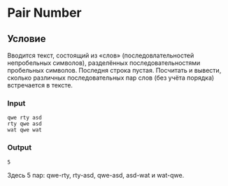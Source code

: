 # Pair Number

## Условие

Вводится текст, состоящий из «слов» (последовлательностей непробельных символов), разделённых последовательностями пробельных символов. Последня строка пустая. Посчитать и вывести, сколько различных последовательных пар слов (без учёта порядка) встречается в тексте.

### Input

```
qwe rty asd
rty qwe asd
wat qwe wat
```

### Output

```
5
```

Здесь 5 пар: qwe-rty, rty-asd, qwe-asd, asd-wat и wat-qwe.
